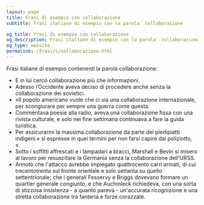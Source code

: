 ```yaml
---
layout: page
title: Frasi di esempio con collaborazione 
subtitle: Frasi italiane di esempio con la parola  collaborazione

og_title: Frasi di esempio con collaborazione 
og_description: Frasi italiane di esempio con la parola  collaborazione
og_type: website
permalink: /frasi/c/collaborazione.html
---
```


Frasi italiane di esempio contenenti la parola collaborazione:


- E in lui cerco collaborazione più che informazioni.
- Adesso l’Occidente aveva deciso di procedere anche senza la collaborazione dei sovietici.
- «Il popolo americano vuole che ci sia una collaborazione internazionale, per scongiurare per sempre una guerra come questa.
- Commentava poesie alla radio, aveva una collaborazione fissa con una rivista culturale, e solo nei fine settimana continuava a fare la guida turistica.
- Per assicurarmi la massima collaborazione da parte dei piedipiatti indigeni.» si espresse in quei termini per non farsi capire dal poliziotto, «.
- Sotto i soffitti affrescati e i lampadari a bracci, Marshall e Bevin si misero al lavoro per resuscitare la Germania senza la collaborazione dell’URSS.
- Annotò che l'attacco avrebbe impiegato quattrocento carri armati, di cui trecentotrenta sul fronte orientale e solo settanta su quello settentrionale; che i generali Fesservy e Briggs dovevano formare un quartier generale congiunto, e che Auchinleck richiedeva, con una sorta di stizzosa insistenza - a quanto pareva - un'accurata ricognizione e una stretta collaborazione tra fanteria e forze corazzate.
